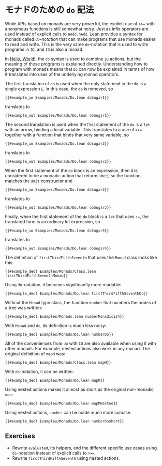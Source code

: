 <!-- # `do`-Notation for Monads -->

# モナドのための `do` 記法

While APIs based on monads are very powerful, the explicit use of `>>=` with anonymous functions is still somewhat noisy.
Just as infix operators are used instead of explicit calls to `HAdd.hAdd`, Lean provides a syntax for monads called _`do`-notation_ that can make programs that use monads easier to read and write.
This is the very same `do`-notation that is used to write programs in `IO`, and `IO` is also a monad.

In [Hello, World!](../hello-world.md), the `do` syntax is used to combine `IO` actions, but the meaning of these programs is explained directly.
Understanding how to program with monads means that `do` can now be explained in terms of how it translates into uses of the underlying monad operators.

The first translation of `do` is used when the only statement in the `do` is a single expression `E`.
In this case, the `do` is removed, so
```lean
{{#example_in Examples/Monads/Do.lean doSugar1}}
```
translates to
```lean
{{#example_out Examples/Monads/Do.lean doSugar1}}
```

The second translation is used when the first statement of the `do` is a `let` with an arrow, binding a local variable.
This translates to a use of `>>=` together with a function that binds that very same variable, so
```lean
{{#example_in Examples/Monads/Do.lean doSugar2}}
```
translates to
```lean
{{#example_out Examples/Monads/Do.lean doSugar2}}
```

When the first statement of the `do` block is an expression, then it is considered to be a monadic action that returns `Unit`, so the function matches the `Unit` constructor and
```lean
{{#example_in Examples/Monads/Do.lean doSugar3}}
```
translates to
```lean
{{#example_out Examples/Monads/Do.lean doSugar3}}
```

Finally, when the first statement of the `do` block is a `let` that uses `:=`, the translated form is an ordinary let expression, so
```lean
{{#example_in Examples/Monads/Do.lean doSugar4}}
```
translates to
```lean
{{#example_out Examples/Monads/Do.lean doSugar4}}
```

The definition of `firstThirdFifthSeventh` that uses the `Monad` class looks like this:
```lean
{{#example_decl Examples/Monads/Class.lean firstThirdFifthSeventhMonad}}
```
Using `do`-notation, it becomes significantly more readable:
```lean
{{#example_decl Examples/Monads/Do.lean firstThirdFifthSeventhDo}}
```

Without the `Monad` type class, the function `number` that numbers the nodes of a tree was written:
```lean
{{#example_decl Examples/Monads.lean numberMonadicish}}
```
With `Monad` and `do`, its definition is much less noisy:
```lean
{{#example_decl Examples/Monads/Do.lean numberDo}}
```


All of the conveniences from `do` with `IO` are also available when using it with other monads.
For example, nested actions also work in any monad.
The original definition of `mapM` was:
```lean
{{#example_decl Examples/Monads/Class.lean mapM}}
```
With `do`-notation, it can be written:
```lean
{{#example_decl Examples/Monads/Do.lean mapM}}
```
Using nested actions makes it almost as short as the original non-monadic `map`:
```lean
{{#example_decl Examples/Monads/Do.lean mapMNested}}
```
Using nested actions, `number` can be made much more concise:
```lean
{{#example_decl Examples/Monads/Do.lean numberDoShort}}
```



## Exercises

 * Rewrite `evaluateM`, its helpers, and the different specific use cases using `do`-notation instead of explicit calls to `>>=`.
 * Rewrite `firstThirdFifthSeventh` using nested actions.
